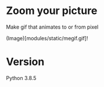 # Zoom your picture
Make gif that animates to or from pixel 

(Image)[modules/static/megif.gif]!

# Version
Python 3.8.5



